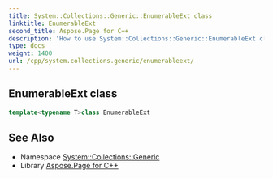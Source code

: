 ```yaml
---
title: System::Collections::Generic::EnumerableExt class
linktitle: EnumerableExt
second_title: Aspose.Page for C++
description: 'How to use System::Collections::Generic::EnumerableExt class in C++.'
type: docs
weight: 1400
url: /cpp/system.collections.generic/enumerableext/
---
```

## EnumerableExt class




```cpp
template<typename T>class EnumerableExt
```

## See Also

* Namespace [System::Collections::Generic](../)
* Library [Aspose.Page for C++](../../)

